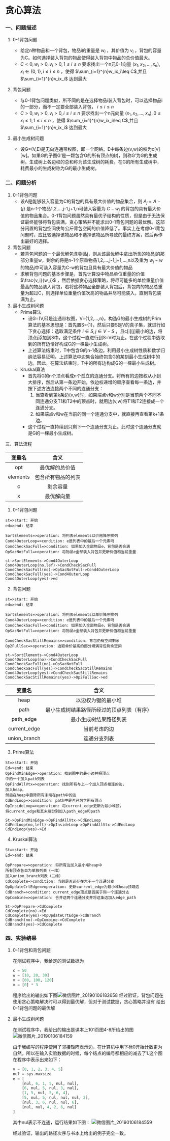 # 贪心算法
###  一、问题描述
1. 0-1背包问题
	- 给定n种物品和一个背包，物品i的重量是 $w_i$ ，其价值为 $v_i$ ，背包的容量为C。如何选择装入背包的物品使得装入背包中物品的总价值最大。
	- $C<0,w_i>0,v_i>0,1\leq i\leq n$ 要求找出一个n元0-1向量 $(x_1,x_2,...,x_n),x_i\in \{0,1\},i \leq i\leq n$ ，使得 $\sum_{i=1}^{n}w_ix_i\leq C$,并且 
   $\sum_{i=1}^{n}v_ix_i$ 达到最大
   
2. 背包问题
	- 与0-1背包问题类似，所不同的是在选择物品i装入背包时，可以选择物品i的一部分，而不一定要全部装入背包， $i\leq i\leq n$
	- $C>0,w_i>0,v_i>0,i\leq i\leq n$ 要求找出一个n元向量 $(x_1,x_2,...,x_n),0\leq x_i\leq 1,1\leq i\leq n$ ，使得 $\sum_{i=1}^{n}w_ix_i\leq C$,并且 
   $\sum_{i=1}^{n}v_ix_i$ 达到最大
	
3. 最小生成树问题
	- 设G=(V,E)是无向连通带权图，即一个网络。E中每条边(v,w)的权为c[v][w]。如果G的子图G’是一颗包含G的所有顶点的树，则称G’为G的生成树。生成树上各边权的总和称为该生成树的耗费。在G的所有生成树中，耗费最小的生成树称为G的最小生成树。

### 二、问题分析
1. 0-1背包问题
	- 设A是能够装入容量为C的背包的具有最大价值的物品集合，则 $A_j=A- \{j\}$ 是n-1个物品1,2,...,j-1,j+1,n可装入容量为 $C-w_j$ 的背包的具有最大价值的物品集合。0-1背包问题虽然具有最优子结构的性质，但是由于无法保证最终能够将背包装满，贪心策略并不能求出0-1背包问题的最优解。这部分闲置的背包空间使每公斤背包空间的价值降低了。事实上在考虑0-1背包问题时，应比较选择该物品和不选择该物品所导致的最终方案，然后再作出最好的选择。
2. 背包问题
	- 若背包问题的一个最优解包含物品j，则从该最优解中拿出所含的物品j的那部分重量w，剩余的将是n-1个原重物品1,2,...,j-1,j+1,...,n以及重为 $w_j-w$ 的物品j中可装入容量为C-w的背包且具有最大价值的物品
	- 求解背包问题的基本步骤是，首先计算没中物品单位重量的价值 $\frac{v_i}{w_i}$ ，然后依据贪心选择策略，将尽可能多的单位重量价值最高的物品装入背包，若将这种物品全部装入背包后，背包内的物品总重量为超过C，则选择单位重量价值次高的物品并尽可能装入，直到背包装满为止。
3. 最小生成树问题
	- Prime算法
		- 设G=(V,E)是连通带权图，V={1,2,...,n}。构造G的最小生成树的Prim算法的基本思想是：首先置S={1}，然后只要S是V的真子集，就进行如下贪心选择：选取满足条件 $i\in S,j\in V-S$ ，且c[i][j]最小的边，将顶点j添加到S中。这个过程一直进行到S=V时为止。在这个过程中选取到的所有边恰好构成G的一棵最小生成树。
		- 上述算法结束时，T中包含G的n-1条边。利用最小生成树性质和数学归纳法容易证明，上述算法中边集合始终包含G的某刻最小生成树中的边。因此，在算法结束时，T中的所有边构成G的一棵最小生成树。
	- Kruskal算法
		- 首先将G的n个顶点看成n个孤立的连通分支。将所有的边按权从小到大排序，然后从第一条边开始，依边权递增的顺序查看每一条边，并按下述方法连接两个不同的连通分支：
			1. 当查看到第k条边(v,w)时，如果端点v和w分别是当前两个不同不同连通分支T1和T2中的顶点时，就用边(v,w)将T1和T2连接成一个连通分支。
			2. 如果端点v和w在当前的同一个连通分支中，就直接再查看第k+1条边。
		- 这个过程一直持续到只剩下一个连通分支为止。此时这个连通分支就是G的一棵最小生成树。

三、算法流程

| 变量名 | 含义 |
|:--:|:--:|
| opt | 最优解的总价值 |
| elements | 包含所有物品的列表 |
| c | 剩余容量 |
| x | 最优解向量 |

1. 0-1背包问题

```flow
st=>start: 开始
ed=>end: 结束

SortElements=>operation: 将列表elements以价格降序排列
Cond4OuterLoop=>condition: e是列表中的最后一个元素吗
CondCheckSacFull=>condition: 如果加入全部物品e，背包是否会满
OpSacNotFull=>operation: 将物品e全部装入背包并更新价值和当前重量

st->SortElements->Cond4OuterLoop
Cond4OuterLoop(no,lef)->CondCheckSacFull
CondCheckSacFull(no)->OpSacNotFull->Cond4OuterLoop
CondCheckSacFull(yes)->Cond4OuterLoop
Cond4OuterLoop(yes)->ed
```
2. 背包问题


```flow
st=>start: 开始
ed=>end: 结束

SortElements=>operation: 将列表elements以单价降序排列
Cond4OuterLoop=>condition: e是列表中的最后一个元素吗
CondCheckSacFull=>condition: 如果加入全部物品e，背包是否会满
OpSacNotFull=>operation: 将物品e全部装入背包并更新价值和当前重量

CondCheckSacStillRemains=>condition: 背包仍有空间剩余
Op2FullSac=>operation: 选取单价最高的部分填满背包剩余空间

st->SortElements->Cond4OuterLoop
Cond4OuterLoop(no)->CondCheckSacFull
CondCheckSacFull(no)->OpSacNotFull
CondCheckSacFull(yes)->CondCheckSacStillRemains
Cond4OuterLoop(yes)->CondCheckSacStillRemains
CondCheckSacStillRemains(yes)->Op2FullSac->ed
```

| 变量名 | 含义 |
|:--:|:--:|
| heap | 以边权为键的最小堆 |
| path | 最小生成树结果路径所经过的顶点列表（有序） |
| path_edge | 最小生成树结果路径列表 |
| current_edge | 当前考虑的边 |
| union_branch | 连通分支列表 |

3. Prime算法
```flow
St=>start: 开始
Ed=>end: 结束
OpFindMinEdge=>operation: 找到图中的最小边并把顶点
中的一个加入path列表
OpFindAllVtx=>operation: 找到所有与上一个加入顶点相连的边，
加入heap，
然后在heap中删除所有末端在path中的边
CdEndLoop=>condition: path中是否已包含所有顶点
OpInsideLoop=>operation: 将current_edge更新为最小堆顶，
将current_edge和其末端分别加入path_edge和path

St->OpFindMinEdge->OpFindAllVtx->CdEndLoop
CdEndLoop(no,left)->OpInsideLoop->OpFindAllVtx->CdEndLoop
CdEndLoop(yes)->Ed
```
4. Kruskal算法 
```flow
St=>start: 开始
Ed=>end: 结束

OpPrepare=>operation: 将所有边加入最小堆heap中
所有顶点各自为单独列表（一维）
加入union_branch列表（二维）
CdComplete=>condition: 当前是否还存在大于一个连通分支
OpUpdateCrtEdge=>operation: 更新current_edge为最小堆heap顶端边
CdBranch=>condition: current_edge顶点是否属于同一个连通分支
OpCombine=>operation: 合并这两个连通分支并将这条边加入edge_path

St->OpPrepare->CdComplete
CdComplete(no)->Ed
CdComplete(yes)->OpUpdateCrtEdge->CdBranch
CdBranch(no)->OpCombine->CdComplete
CdBranch(yes)->CdComplete

```

###  四、实验结果

1. 0-1背包和背包问题

   在测试程序中，我给定的测试数据为

   ```python
   c = 50
   w = [10, 20, 30]
   v = [60, 100, 120]
   x = [0] * 3
   ```

   程序给出的输出如下图![微信图片_20190106182658](assets/微信图片_20190106182658.jpg)
   经过验证，背包问题在使用贪心策略解决时可以得到最优解，但对于测试数据，贪心策略并没有	给出0-1背包问题的最优解

2. 最小生成树问题

   在测试程序中，我给出的输出是课本上101页图4-8所给出的图![微信图片_20190106184159](assets/微信图片_20190106184159.jpg)

   由于我编写的程序使用了邻接矩阵表示边，在计算机中用下标0开始计数更为自然，所以在输入实验数据的时候，每个结点的编号都相应的减去了1.这个图在程序中表示出来如下：

   ```python
   v = [0, 1, 2, 3, 4, 5]
   nul = sys.maxsize
   e = [
       [nul, 6, 1, 5, nul, nul],
       [6, nul, 5, nul, 3, nul],
       [1, 5, nul, 5, 6, 4],
       [5, nul, 5, nul, nul, nul, 2],
       [nul, 3, 6, nul, nul, 6],
       [nul, nul, 4, 2, 6, nul]
   ]
   ```

   其中nul表示不连通，运行结果如下图： ![微信图片_20190106184559](assets/微信图片_20190106184559.jpg)

   经过验证，输出的路径次序与书本上给出的例子完全一致。


